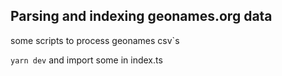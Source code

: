 ## Parsing and indexing geonames.org data

some scripts to process geonames csv`s

`yarn dev` and import some in index.ts
